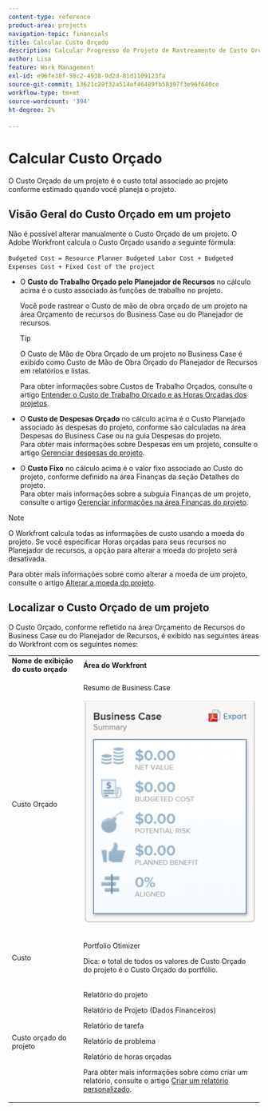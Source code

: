 ```yaml
---
content-type: reference
product-area: projects
navigation-topic: financials
title: Calcular Custo Orçado
description: Calcular Progresso do Projeto de Rastreamento de Custo Orçado com um Relatório de Utilização
author: Lisa
feature: Work Management
exl-id: e96fe38f-58c2-4938-9d2d-81d1109123fa
source-git-commit: 13621c29f32a514af46489fb58397f3e96f640ce
workflow-type: tm+mt
source-wordcount: '394'
ht-degree: 2%

---
```


# Calcular Custo Orçado

<!--
<div data-mc-conditions="QuicksilverOrClassic.Draft mode">
<p>(NOTE: This article is linked from "Tracking Project Progress with a Utilization Report"</p>
<p>Keep the structure of this article similar to Calculating Budgeted Labor Cost)</p>
</div>
-->

O Custo Orçado de um projeto é o custo total associado ao projeto conforme estimado quando você planeja o projeto.

## Visão Geral do Custo Orçado em um projeto

Não é possível alterar manualmente o Custo Orçado de um projeto. O Adobe Workfront calcula o Custo Orçado usando a seguinte fórmula:

`Budgeted Cost = Resource Planner Budgeted Labor Cost + Budgeted Expenses Cost + Fixed Cost of the project`

* O **Custo do Trabalho Orçado pelo Planejador de Recursos** no cálculo acima é o custo associado às funções de trabalho no projeto.

  Você pode rastrear o Custo de mão de obra orçado de um projeto na área Orçamento de recursos do Business Case ou do Planejador de recursos.

  >[!TIP]
  >
  >  O Custo de Mão de Obra Orçado de um projeto no Business Case é exibido como Custo de Mão de Obra Orçado do Planejador de Recursos em relatórios e listas.

  Para obter informações sobre Custos de Trabalho Orçados, consulte o artigo [Entender o Custo de Trabalho Orçado e as Horas Orçadas dos projetos](../../../manage-work/projects/project-finances/budgeted-labor-cost.md).

* O **Custo de Despesas Orçado** no cálculo acima é o Custo Planejado associado às despesas do projeto, conforme são calculadas na área Despesas do Business Case ou na guia Despesas do projeto.\
  Para obter mais informações sobre Despesas em um projeto, consulte o artigo [Gerenciar despesas do projeto](../../../manage-work/projects/project-finances/manage-project-expenses.md).

* O **Custo Fixo** no cálculo acima é o valor fixo associado ao Custo do projeto, conforme definido na área Finanças da seção Detalhes do projeto.\
  Para obter mais informações sobre a subguia Finanças de um projeto, consulte o artigo [Gerenciar informações na área Finanças do projeto](../../../manage-work/projects/project-finances/manage-project-finance-area.md).

>[!NOTE]
>
>O Workfront calcula todas as informações de custo usando a moeda do projeto. Se você especificar Horas orçadas para seus recursos no Planejador de recursos, a opção para alterar a moeda do projeto será desativada.
>
>Para obter mais informações sobre como alterar a moeda de um projeto, consulte o artigo [Alterar a moeda do projeto](../../../manage-work/projects/project-finances/change-project-currency.md).

## Localizar o Custo Orçado de um projeto

O Custo Orçado, conforme refletido na área Orçamento de Recursos do Business Case ou do Planejador de Recursos, é exibido nas seguintes áreas do Workfront com os seguintes nomes:

<table style="table-layout:auto"> 
   <col> 
   <col> 
   <tbody> 
    <tr> 
     <td><strong>Nome de exibição do custo orçado</strong></td> 
     <td><strong>Área do Workfront</strong></td> 
    </tr> 
    <tr> 
     <td>Custo Orçado</td> 
     <td> <p>Resumo de Business Case</p> <p> <img src="assets/business-case-summary-qs-350x453.png" style="width: 350;height: 453;"> </p> </td> 
    </tr> 
    <tr> 
     <td>Custo</td> 
     <td> <p>Portfolio Otimizer</p> <p>Dica: o total de todos os valores de Custo Orçado do projeto é o Custo Orçado do portfólio.</p> </td> 
    </tr> 
    <tr> 
     <td>Custo orçado do projeto</td> 
     <td> <!--
       <p data-mc-conditions="QuicksilverOrClassic.Draft mode">Resource Estimates report (NOTE: this was removed with flash)</p>
      --> <p>Relatório do projeto</p> <p>Relatório de Projeto (Dados Financeiros)</p> <p>Relatório de tarefa</p> <p>Relatório de problema</p> <p>Relatório de horas orçadas</p> <p>Para obter mais informações sobre como criar um relatório, consulte o artigo <a href="../../../reports-and-dashboards/reports/creating-and-managing-reports/create-custom-report.md" class="MCXref xref">Criar um relatório personalizado</a>.</p> </td> 
    </tr> 
   </tbody> 
  </table>
